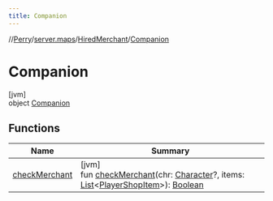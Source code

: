```yaml
---
title: Companion
---
```

//[Perry](../../../../index.html)/[server.maps](../../index.html)/[HiredMerchant](../index.html)/[Companion](index.html)



# Companion



[jvm]\
object [Companion](index.html)



## Functions


| Name | Summary |
|---|---|
| [checkMerchant](check-merchant.html) | [jvm]<br>fun [checkMerchant](check-merchant.html)(chr: [Character](../../../client/-character/index.html)?, items: [List](https://kotlinlang.org/api/latest/jvm/stdlib/kotlin.collections/-list/index.html)&lt;[PlayerShopItem](../../../server/-player-shop-item/index.html)&gt;): [Boolean](https://kotlinlang.org/api/latest/jvm/stdlib/kotlin/-boolean/index.html) |

